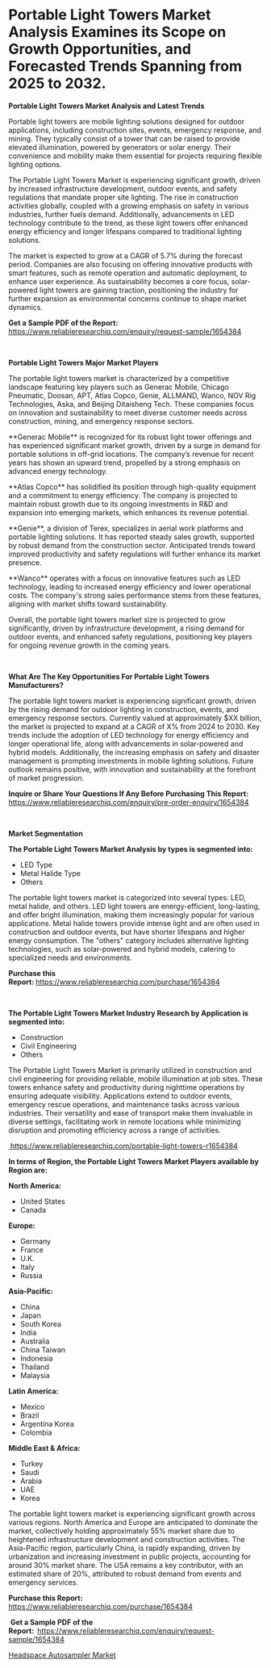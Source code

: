 <p><h1>Portable Light Towers Market Analysis Examines its Scope on Growth Opportunities, and Forecasted Trends Spanning from 2025 to 2032.</h1></p><p><strong>Portable Light Towers Market Analysis and Latest Trends</strong></p>
<p><p>Portable light towers are mobile lighting solutions designed for outdoor applications, including construction sites, events, emergency response, and mining. They typically consist of a tower that can be raised to provide elevated illumination, powered by generators or solar energy. Their convenience and mobility make them essential for projects requiring flexible lighting options.</p><p>The Portable Light Towers Market is experiencing significant growth, driven by increased infrastructure development, outdoor events, and safety regulations that mandate proper site lighting. The rise in construction activities globally, coupled with a growing emphasis on safety in various industries, further fuels demand. Additionally, advancements in LED technology contribute to the trend, as these light towers offer enhanced energy efficiency and longer lifespans compared to traditional lighting solutions.</p><p>The market is expected to grow at a CAGR of 5.7% during the forecast period. Companies are also focusing on offering innovative products with smart features, such as remote operation and automatic deployment, to enhance user experience. As sustainability becomes a core focus, solar-powered light towers are gaining traction, positioning the industry for further expansion as environmental concerns continue to shape market dynamics.</p></p>
<p><strong>Get a Sample PDF of the Report:&nbsp;</strong> <a href="https://www.reliableresearchiq.com/enquiry/request-sample/1654384?utm_campaign=2212&utm_medium=2&utm_source=Github&utm_content=ia&utm_term=11042025&utm_id=portable-light-towers">https://www.reliableresearchiq.com/enquiry/request-sample/1654384</a></p>
<p>&nbsp;</p>
<p><strong>Portable Light Towers Major Market Players</strong></p>
<p><p>The portable light towers market is characterized by a competitive landscape featuring key players such as Generac Mobile, Chicago Pneumatic, Doosan, APT, Atlas Copco, Genie, ALLMAND, Wanco, NOV Rig Technologies, Aska, and Beijing Ditaisheng Tech. These companies focus on innovation and sustainability to meet diverse customer needs across construction, mining, and emergency response sectors.</p><p>**Generac Mobile** is recognized for its robust light tower offerings and has experienced significant market growth, driven by a surge in demand for portable solutions in off-grid locations. The company’s revenue for recent years has shown an upward trend, propelled by a strong emphasis on advanced energy technology.</p><p>**Atlas Copco** has solidified its position through high-quality equipment and a commitment to energy efficiency. The company is projected to maintain robust growth due to its ongoing investments in R&D and expansion into emerging markets, which enhances its revenue potential.</p><p>**Genie**, a division of Terex, specializes in aerial work platforms and portable lighting solutions. It has reported steady sales growth, supported by robust demand from the construction sector. Anticipated trends toward improved productivity and safety regulations will further enhance its market presence.</p><p>**Wanco** operates with a focus on innovative features such as LED technology, leading to increased energy efficiency and lower operational costs. The company's strong sales performance stems from these features, aligning with market shifts toward sustainability.</p><p>Overall, the portable light towers market size is projected to grow significantly, driven by infrastructure development, a rising demand for outdoor events, and enhanced safety regulations, positioning key players for ongoing revenue growth in the coming years.</p></p>
<p>&nbsp;</p>
<p><strong>What Are The Key Opportunities For Portable Light Towers Manufacturers?</strong></p>
<p><p>The portable light towers market is experiencing significant growth, driven by the rising demand for outdoor lighting in construction, events, and emergency response sectors. Currently valued at approximately $XX billion, the market is projected to expand at a CAGR of X% from 2024 to 2030. Key trends include the adoption of LED technology for energy efficiency and longer operational life, along with advancements in solar-powered and hybrid models. Additionally, the increasing emphasis on safety and disaster management is prompting investments in mobile lighting solutions. Future outlook remains positive, with innovation and sustainability at the forefront of market progression.</p></p>
<p><strong>Inquire or Share Your Questions If Any Before Purchasing This Report:</strong> <a href="https://www.reliableresearchiq.com/enquiry/pre-order-enquiry/1654384?utm_campaign=2212&utm_medium=2&utm_source=Github&utm_content=ia&utm_term=11042025&utm_id=portable-light-towers">https://www.reliableresearchiq.com/enquiry/pre-order-enquiry/1654384</a></p>
<p>&nbsp;</p>
<p><strong>Market Segmentation</strong></p>
<p><strong>The Portable Light Towers Market Analysis by types is segmented into:</strong></p>
<p><ul><li>LED Type</li><li>Metal Halide Type</li><li>Others</li></ul></p>
<p><p>The portable light towers market is categorized into several types: LED, metal halide, and others. LED light towers are energy-efficient, long-lasting, and offer bright illumination, making them increasingly popular for various applications. Metal halide towers provide intense light and are often used in construction and outdoor events, but have shorter lifespans and higher energy consumption. The "others" category includes alternative lighting technologies, such as solar-powered and hybrid models, catering to specialized needs and environments.</p></p>
<p><strong>Purchase this Report:&nbsp;</strong><a href="https://www.reliableresearchiq.com/purchase/1654384?utm_campaign=2212&utm_medium=2&utm_source=Github&utm_content=ia&utm_term=11042025&utm_id=portable-light-towers">https://www.reliableresearchiq.com/purchase/1654384</a></p>
<p>&nbsp;</p>
<p><strong>The Portable Light Towers Market Industry Research by Application is segmented into:</strong></p>
<p><ul><li>Construction</li><li>Civil Engineering</li><li>Others</li></ul></p>
<p><p>The Portable Light Towers Market is primarily utilized in construction and civil engineering for providing reliable, mobile illumination at job sites. These towers enhance safety and productivity during nighttime operations by ensuring adequate visibility. Applications extend to outdoor events, emergency rescue operations, and maintenance tasks across various industries. Their versatility and ease of transport make them invaluable in diverse settings, facilitating work in remote locations while minimizing disruption and promoting efficiency across a range of activities.</p></p>
<p><a href="https://www.reliableresearchiq.com/portable-light-towers-r1654384?utm_campaign=2212&utm_medium=2&utm_source=Github&utm_content=ia&utm_term=11042025&utm_id=portable-light-towers">&nbsp;https://www.reliableresearchiq.com/portable-light-towers-r1654384</a></p>
<p><strong>In terms of Region, the Portable Light Towers Market Players available by Region are:</strong></p>
<p>
    <p> <strong> North America: </strong>
        <ul>
            <li>United States</li>
            <li>Canada</li>
        </ul>
        </p> 
    <p> <strong> Europe: </strong>
        <ul>
            <li>Germany</li>
            <li>France</li>
            <li>U.K.</li>
            <li>Italy</li>
            <li>Russia</li>
        </ul>
        </p> 
    <p> <strong> Asia-Pacific: </strong>
        <ul>
            <li>China</li>
            <li>Japan</li>
            <li>South Korea</li>
            <li>India</li>
            <li>Australia</li>
            <li>China Taiwan</li>
            <li>Indonesia</li>
            <li>Thailand</li>
            <li>Malaysia</li>
        </ul>
        </p> 
    <p> <strong> Latin America: </strong>
        <ul>
            <li>Mexico</li>
            <li>Brazil</li>
            <li>Argentina Korea</li>
            <li>Colombia</li>
        </ul>
        </p> 
    <p> <strong> Middle East & Africa: </strong>
        <ul>
            <li>Turkey</li>
            <li>Saudi</li>
            <li>Arabia</li>
            <li>UAE</li>
            <li>Korea</li>
        </ul>
    </p>
    </p>
<p><p>The portable light towers market is experiencing significant growth across various regions. North America and Europe are anticipated to dominate the market, collectively holding approximately 55% market share due to heightened infrastructure development and construction activities. The Asia-Pacific region, particularly China, is rapidly expanding, driven by urbanization and increasing investment in public projects, accounting for around 30% market share. The USA remains a key contributor, with an estimated share of 20%, attributed to robust demand from events and emergency services.</p></p>
<p><strong>Purchase this Report: </strong><a href="https://www.reliableresearchiq.com/purchase/1654384?utm_campaign=2212&utm_medium=2&utm_source=Github&utm_content=ia&utm_term=11042025&utm_id=portable-light-towers">https://www.reliableresearchiq.com/purchase/1654384</a></p>
<p>&nbsp;<strong>Get a Sample PDF of the Report:&nbsp;&nbsp;</strong><a href="https://www.reliableresearchiq.com/enquiry/request-sample/1654384?utm_campaign=2212&utm_medium=2&utm_source=Github&utm_content=ia&utm_term=11042025&utm_id=portable-light-towers">https://www.reliableresearchiq.com/enquiry/request-sample/1654384</a></p>
<p><strong></strong></p>
<p><p><a href="https://github.com/panciujoslin3/Market-Research-Report-List-1/blob/main/headspace-autosampler-market.md?utm_campaign=2212&utm_medium=2&utm_source=Github&utm_content=ia&utm_term=11042025&utm_id=portable-light-towers">Headspace Autosampler Market</a></p></p>